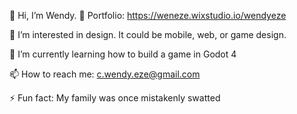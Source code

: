 👋 Hi, I’m Wendy.
👋 Portfolio: https://weneze.wixstudio.io/wendyeze 
  
👀 I’m interested in design. It could be mobile, web, or game design. 

🌱 I’m currently learning how to build a game in Godot 4

📫 How to reach me: c.wendy.eze@gmail.com
    
⚡ Fun fact: My family was once mistakenly swatted

<!---
WendyEze/WendyEze is a ✨ special ✨ repository because its `README.md` (this file) appears on your GitHub profile.
You can click the Preview link to take a look at your changes.
--->
